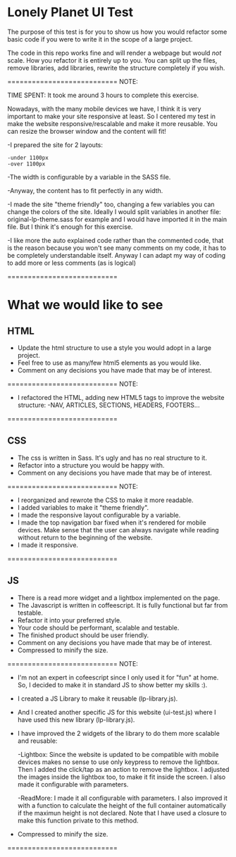 # Lonely Planet UI Test

The purpose of this test is for you to show us how you would refactor some basic code if you were to write it in the scope of a large project.

The code in this repo works fine and will render a webpage but would *not* scale. How you refactor it is entirely up to you. You can split up the files, remove libraries, add libraries, rewrite the structure completely if you wish.

===========================
NOTE:

TIME SPENT: It took me around 3 hours to complete this exercise.

Nowadays, with the many mobile devices we have, I think it is very important to make your site responsive at least. So I centered my test in make the website responsive/rescalable and make it more reusable. You can resize the browser window and the content will fit!

-I prepared the site for 2 layouts:	
	
	-under 1100px
	-over 1100px

-The width is configurable by a variable in the SASS file. 

-Anyway, the content has to fit perfectly in any width.

-I made the site "theme friendly" too, changing a few variables you can change the colors of the site. Ideally I would split variables in another file: original-lp-theme.sass for example and I would have imported it in the main file. But I think it's enough for this exercise.

-I like more the auto explained code rather than the commented code, that is the reason because you won't see many comments on my code, it has to be completely understandable itself. Anyway I can adapt my way of coding to add more or less comments (as is logical)

===========================
# What we would like to see

## HTML

- Update the html structure to use a style you would adopt in a large project.
- Feel free to use as many/few html5 elements as you would like.
- Comment on any decisions you have made that may be of interest.

===========================
NOTE: 

- I refactored the HTML, adding new HTML5 tags to improve the website structure:
	-NAV, ARTICLES, SECTIONS, HEADERS, FOOTERS...

===========================

## CSS

- The css is written in Sass. It's ugly and has no real structure to it.
- Refactor into a structure you would be happy with.
- Comment on any decisions you have made that may be of interest.

===========================
NOTE: 

- I reorganized and rewrote the CSS to make it more readable.
- I added variables to make it "theme friendly".
- I made the responsive layout configurable by a variable.
- I made the top navigation bar fixed when it's rendered for mobile devices. Make sense that the user can always navigate while reading without return to the beginning of the website.
- I made it responsive.

===========================


## JS

- There is a read more widget and a lightbox implemented on the page.
- The Javascript is written in coffeescript. It is fully functional but far from testable.
- Refactor it into your preferred style.
- Your code should be performant, scalable and testable.
- The finished product should be user friendly.
- Comment on any decisions you have made that may be of interest.
- Compressed to minify the size.

===========================
NOTE: 

- I'm not an expert in cofeescript since I only used it for "fun" at home. So, I decided to make it in standard JS to show better my skills :).
- I created a JS Library to make it reusable (lp-library.js).
- And I created another specific JS for this website (ui-test.js) where I have used this new library (lp-library.js).
- I have improved the 2 widgets of the library to do them more scalable and reusable:
	
	-Lightbox: Since the website is updated to be compatible with mobile devices makes no sense to use only keypress to remove the lightbox. Then I added the click/tap as an action to remove the lightbox. I adjusted the images inside the lightbox too, to make it fit inside the screen. I also made it configurable with parameters.

	-ReadMore: I made it all configurable with parameters. I also improved it with a function to calculate the height of the full container automatically if the maximun height is not declared. Note that I have used a closure to make this function private to this method.
- Compressed to minify the size.

===========================

